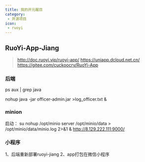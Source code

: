 ```yaml
---
title: 我的开元醒目
category: 
 - 开源项目
icon: 
 - ruoyi
---
```


## RuoYi-App-Jiang

> http://doc.ruoyi.vip/ruoyi-app/
> https://uniapp.dcloud.net.cn/
> https://gitee.com/cuckoocry/RuoYi-App
> 

### 后端

ps aux | grep java

nohup java -jar officer-admin.jar >log_officer.txt &

### minion

启动：
su nohup /opt/minio server  /opt/minio/data > /opt/minio/data/minio.log 2>&1 &
http://8.129.222.111:9000/

### 小程序

1、后端重新部署ruoyi-jiang
2、app打包在微信小程序

